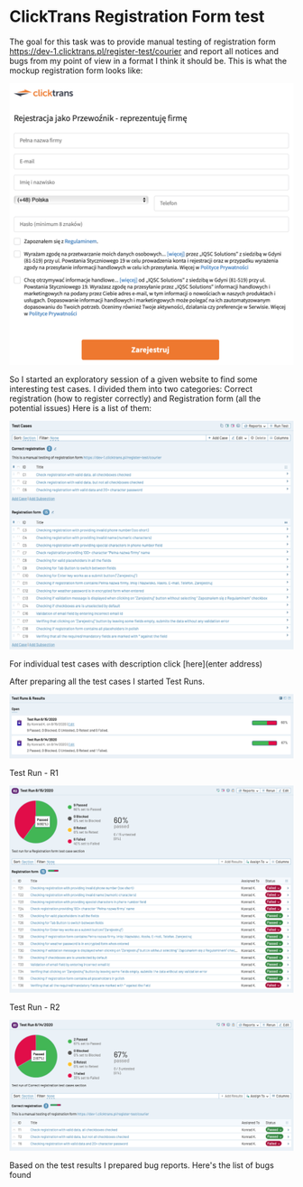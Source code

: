 # ClickTrans Registration Form test

The goal for this task was to provide manual testing of registration form https://dev-1.clicktrans.pl/register-test/courier and report all notices and bugs from my point of view in a format I think it should be.
This is what the mockup registration form looks like:

![](https://github.com/kkowalRepository/kkowal_portfolio/blob/master/Manual%20Testing/ClickTrans%20mockup%20registration%20form%20test/png/regForm.png)

So I started an exploratory session of a given website to find some interesting test cases. I divided them into two categories: Correct registration (how to register correctly) and Registration form (all the potential issues) Here is a list of them:

![](https://github.com/kkowalRepository/kkowal_portfolio/blob/master/Manual%20Testing/ClickTrans%20mockup%20registration%20form%20test/png/TClist.png)

For individual test cases with description click [here](enter address)

After preparing all the test cases I started Test Runs.

![](https://github.com/kkowalRepository/kkowal_portfolio/blob/master/Manual%20Testing/ClickTrans%20mockup%20registration%20form%20test/png/TRlist.png)

Test Run - R1

![](https://github.com/kkowalRepository/kkowal_portfolio/blob/master/Manual%20Testing/ClickTrans%20mockup%20registration%20form%20test/png/R1.png)


Test Run - R2

![](https://github.com/kkowalRepository/kkowal_portfolio/blob/master/Manual%20Testing/ClickTrans%20mockup%20registration%20form%20test/png/R2.png)

Based on the test results I prepared bug reports. Here's the list of bugs found


